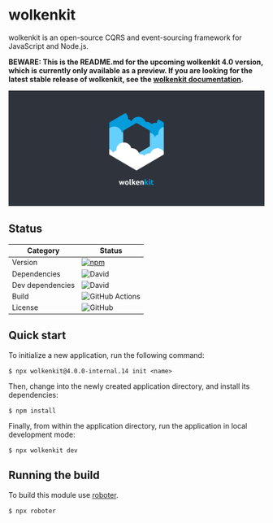 # wolkenkit

wolkenkit is an open-source CQRS and event-sourcing framework for JavaScript and Node.js.

**BEWARE: This is the README.md for the upcoming wolkenkit 4.0 version, which is currently only available as a preview. If you are looking for the latest stable release of wolkenkit, see the [wolkenkit documentation](https://docs.wolkenkit.io/).**

![wolkenkit](assets/logo.png "wolkenkit")

## Status

| Category         | Status                                                                                                                                         |
| ---------------- | ---------------------------------------------------------------------------------------------------------------------------------------------- |
| Version          | [![npm](https://img.shields.io/npm/v/wolkenkit)](https://www.npmjs.com/package/wolkenkit)                                                      |
| Dependencies     | ![David](https://img.shields.io/david/thenativeweb/wolkenkit)                                                                                  |
| Dev dependencies | ![David](https://img.shields.io/david/dev/thenativeweb/wolkenkit)                                                                              |
| Build            | ![GitHub Actions](https://github.com/thenativeweb/wolkenkit/workflows/Release/badge.svg?branch=master) |
| License          | ![GitHub](https://img.shields.io/github/license/thenativeweb/wolkenkit)                                                                        |

## Quick start

To initialize a new application, run the following command:

```shell
$ npx wolkenkit@4.0.0-internal.14 init <name>
```

Then, change into the newly created application directory, and install its dependencies:

```shell
$ npm install
```

Finally, from within the application directory, run the application in local development mode:

```shell
$ npx wolkenkit dev
```

## Running the build

To build this module use [roboter](https://www.npmjs.com/package/roboter).

```shell
$ npx roboter
```
